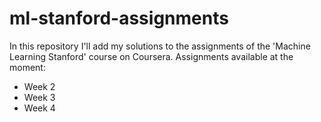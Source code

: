 # ml-stanford-assignments

In this repository I'll add my solutions to the assignments of the 'Machine Learning Stanford' course on Coursera. Assignments available at the moment:
  - Week 2
  - Week 3
  - Week 4
